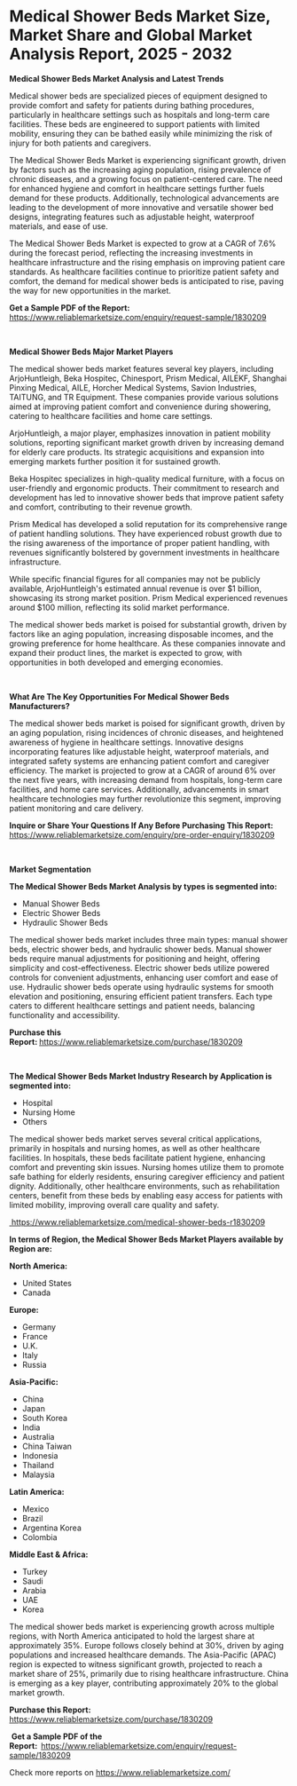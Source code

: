 <p><h1>Medical Shower Beds Market Size, Market Share and Global Market Analysis Report, 2025 - 2032</h1></p><p><strong>Medical Shower Beds Market Analysis and Latest Trends</strong></p>
<p><p>Medical shower beds are specialized pieces of equipment designed to provide comfort and safety for patients during bathing procedures, particularly in healthcare settings such as hospitals and long-term care facilities. These beds are engineered to support patients with limited mobility, ensuring they can be bathed easily while minimizing the risk of injury for both patients and caregivers.</p><p>The Medical Shower Beds Market is experiencing significant growth, driven by factors such as the increasing aging population, rising prevalence of chronic diseases, and a growing focus on patient-centered care. The need for enhanced hygiene and comfort in healthcare settings further fuels demand for these products. Additionally, technological advancements are leading to the development of more innovative and versatile shower bed designs, integrating features such as adjustable height, waterproof materials, and ease of use.</p><p>The Medical Shower Beds Market is expected to grow at a CAGR of 7.6% during the forecast period, reflecting the increasing investments in healthcare infrastructure and the rising emphasis on improving patient care standards. As healthcare facilities continue to prioritize patient safety and comfort, the demand for medical shower beds is anticipated to rise, paving the way for new opportunities in the market.</p></p>
<p><strong>Get a Sample PDF of the Report:&nbsp;</strong> <a href="https://www.reliablemarketsize.com/enquiry/request-sample/1830209?utm_campaign=2809&utm_medium=2&utm_source=Github&utm_content=ia&utm_term=05032025&utm_id=medical-shower-beds">https://www.reliablemarketsize.com/enquiry/request-sample/1830209</a></p>
<p>&nbsp;</p>
<p><strong>Medical Shower Beds Major Market Players</strong></p>
<p><p>The medical shower beds market features several key players, including ArjoHuntleigh, Beka Hospitec, Chinesport, Prism Medical, AILEKF, Shanghai Pinxing Medical, AILE, Horcher Medical Systems, Savion Industries, TAITUNG, and TR Equipment. These companies provide various solutions aimed at improving patient comfort and convenience during showering, catering to healthcare facilities and home care settings.</p><p>ArjoHuntleigh, a major player, emphasizes innovation in patient mobility solutions, reporting significant market growth driven by increasing demand for elderly care products. Its strategic acquisitions and expansion into emerging markets further position it for sustained growth.</p><p>Beka Hospitec specializes in high-quality medical furniture, with a focus on user-friendly and ergonomic products. Their commitment to research and development has led to innovative shower beds that improve patient safety and comfort, contributing to their revenue growth.</p><p>Prism Medical has developed a solid reputation for its comprehensive range of patient handling solutions. They have experienced robust growth due to the rising awareness of the importance of proper patient handling, with revenues significantly bolstered by government investments in healthcare infrastructure.</p><p>While specific financial figures for all companies may not be publicly available, ArjoHuntleigh's estimated annual revenue is over $1 billion, showcasing its strong market position. Prism Medical experienced revenues around $100 million, reflecting its solid market performance.</p><p>The medical shower beds market is poised for substantial growth, driven by factors like an aging population, increasing disposable incomes, and the growing preference for home healthcare. As these companies innovate and expand their product lines, the market is expected to grow, with opportunities in both developed and emerging economies.</p></p>
<p>&nbsp;</p>
<p><strong>What Are The Key Opportunities For Medical Shower Beds Manufacturers?</strong></p>
<p><p>The medical shower beds market is poised for significant growth, driven by an aging population, rising incidences of chronic diseases, and heightened awareness of hygiene in healthcare settings. Innovative designs incorporating features like adjustable height, waterproof materials, and integrated safety systems are enhancing patient comfort and caregiver efficiency. The market is projected to grow at a CAGR of around 6% over the next five years, with increasing demand from hospitals, long-term care facilities, and home care services. Additionally, advancements in smart healthcare technologies may further revolutionize this segment, improving patient monitoring and care delivery.</p></p>
<p><strong>Inquire or Share Your Questions If Any Before Purchasing This Report:</strong> <a href="https://www.reliablemarketsize.com/enquiry/pre-order-enquiry/1830209?utm_campaign=2809&utm_medium=2&utm_source=Github&utm_content=ia&utm_term=05032025&utm_id=medical-shower-beds">https://www.reliablemarketsize.com/enquiry/pre-order-enquiry/1830209</a></p>
<p>&nbsp;</p>
<p><strong>Market Segmentation</strong></p>
<p><strong>The Medical Shower Beds Market Analysis by types is segmented into:</strong></p>
<p><ul><li>Manual Shower Beds</li><li>Electric Shower Beds</li><li>Hydraulic Shower Beds</li></ul></p>
<p><p>The medical shower beds market includes three main types: manual shower beds, electric shower beds, and hydraulic shower beds. Manual shower beds require manual adjustments for positioning and height, offering simplicity and cost-effectiveness. Electric shower beds utilize powered controls for convenient adjustments, enhancing user comfort and ease of use. Hydraulic shower beds operate using hydraulic systems for smooth elevation and positioning, ensuring efficient patient transfers. Each type caters to different healthcare settings and patient needs, balancing functionality and accessibility.</p></p>
<p><strong>Purchase this Report:&nbsp;</strong><a href="https://www.reliablemarketsize.com/purchase/1830209?utm_campaign=2809&utm_medium=2&utm_source=Github&utm_content=ia&utm_term=05032025&utm_id=medical-shower-beds">https://www.reliablemarketsize.com/purchase/1830209</a></p>
<p>&nbsp;</p>
<p><strong>The Medical Shower Beds Market Industry Research by Application is segmented into:</strong></p>
<p><ul><li>Hospital</li><li>Nursing Home</li><li>Others</li></ul></p>
<p><p>The medical shower beds market serves several critical applications, primarily in hospitals and nursing homes, as well as other healthcare facilities. In hospitals, these beds facilitate patient hygiene, enhancing comfort and preventing skin issues. Nursing homes utilize them to promote safe bathing for elderly residents, ensuring caregiver efficiency and patient dignity. Additionally, other healthcare environments, such as rehabilitation centers, benefit from these beds by enabling easy access for patients with limited mobility, improving overall care quality and safety.</p></p>
<p><a href="https://www.reliablemarketsize.com/medical-shower-beds-r1830209?utm_campaign=2809&utm_medium=2&utm_source=Github&utm_content=ia&utm_term=05032025&utm_id=medical-shower-beds">&nbsp;https://www.reliablemarketsize.com/medical-shower-beds-r1830209</a></p>
<p><strong>In terms of Region, the Medical Shower Beds Market Players available by Region are:</strong></p>
<p>
    <p> <strong> North America: </strong>
        <ul>
            <li>United States</li>
            <li>Canada</li>
        </ul>
        </p> 
    <p> <strong> Europe: </strong>
        <ul>
            <li>Germany</li>
            <li>France</li>
            <li>U.K.</li>
            <li>Italy</li>
            <li>Russia</li>
        </ul>
        </p> 
    <p> <strong> Asia-Pacific: </strong>
        <ul>
            <li>China</li>
            <li>Japan</li>
            <li>South Korea</li>
            <li>India</li>
            <li>Australia</li>
            <li>China Taiwan</li>
            <li>Indonesia</li>
            <li>Thailand</li>
            <li>Malaysia</li>
        </ul>
        </p> 
    <p> <strong> Latin America: </strong>
        <ul>
            <li>Mexico</li>
            <li>Brazil</li>
            <li>Argentina Korea</li>
            <li>Colombia</li>
        </ul>
        </p> 
    <p> <strong> Middle East & Africa: </strong>
        <ul>
            <li>Turkey</li>
            <li>Saudi</li>
            <li>Arabia</li>
            <li>UAE</li>
            <li>Korea</li>
        </ul>
    </p>
    </p>
<p><p>The medical shower beds market is experiencing growth across multiple regions, with North America anticipated to hold the largest share at approximately 35%. Europe follows closely behind at 30%, driven by aging populations and increased healthcare demands. The Asia-Pacific (APAC) region is expected to witness significant growth, projected to reach a market share of 25%, primarily due to rising healthcare infrastructure. China is emerging as a key player, contributing approximately 20% to the global market growth.</p></p>
<p><strong>Purchase this Report: </strong><a href="https://www.reliablemarketsize.com/purchase/1830209?utm_campaign=2809&utm_medium=2&utm_source=Github&utm_content=ia&utm_term=05032025&utm_id=medical-shower-beds">https://www.reliablemarketsize.com/purchase/1830209</a></p>
<p>&nbsp;<strong>Get a Sample PDF of the Report:&nbsp;&nbsp;</strong><a href="https://www.reliablemarketsize.com/enquiry/request-sample/1830209?utm_campaign=2809&utm_medium=2&utm_source=Github&utm_content=ia&utm_term=05032025&utm_id=medical-shower-beds">https://www.reliablemarketsize.com/enquiry/request-sample/1830209</a></p>
<p><strong></strong></p>
<p>Check more reports on <a href="https://www.reliablemarketsize.com/?utm_campaign=2809&utm_medium=2&utm_source=Github&utm_content=ia&utm_term=05032025&utm_id=medical-shower-beds">https://www.reliablemarketsize.com/</a></p>